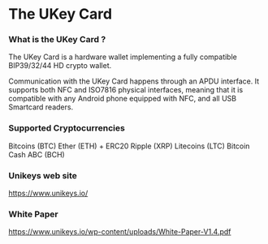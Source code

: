# The UKey Card

### What is the UKey Card ?
The UKey Card is a hardware wallet implementing a fully compatible BIP39/32/44 HD crypto wallet.

Communication with the UKey Card happens through an APDU interface. It supports both NFC and ISO7816 physical interfaces, meaning that it is compatible with any Android phone equipped with NFC, and all USB Smartcard readers.

### Supported Cryptocurrencies
Bitcoins (BTC)
Ether (ETH)  +  ERC20
Ripple (XRP)
Litecoins (LTC)
Bitcoin Cash ABC  (BCH)

### Unikeys web site
https://www.unikeys.io/

### White Paper
https://www.unikeys.io/wp-content/uploads/White-Paper-V1.4.pdf
